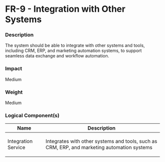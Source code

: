 
#  FR-9 - Integration with Other Systems



### Description

<p>The system should be able to integrate with other systems and tools, including CRM, ERP, and marketing automation systems, to support seamless data exchange and workflow automation.</p>




### Impact

<p>Medium</p>




### Weight

Medium








### Logical Component(s)

| Name | Description |
| --- | --- |
 | Integration Service | <p>Integrates with other systems and tools, such as CRM, ERP, and marketing automation systems</p> |
    



